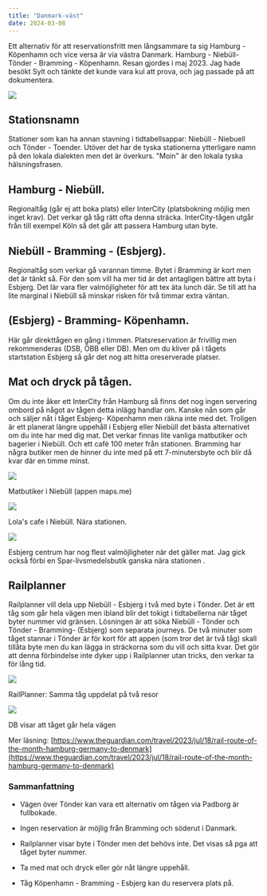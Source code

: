 ```yaml
---
title: "Danmark-väst"
date: 2024-03-08
---
```


Ett alternativ för att reservationsfritt men långsammare ta sig Hamburg - Köpenhamn och vice versa är via västra Danmark. Hamburg - Niebüll- Tönder - Bramming - Köpenhamn. Resan gjordes i maj 2023. Jag hade besökt Sylt och tänkte det kunde vara kul att prova, och jag passade på att dokumentera.

![](images/danmark-vast_5.jpg?w=798)

## Stationsnamn

Stationer som kan ha annan stavning i tidtabellsappar: Niebüll - Niebuell och Tönder - Toender. Utöver det har de tyska stationerna ytterligare namn på den lokala dialekten men det är överkurs. "Moin" är den lokala tyska hälsningsfrasen.

## Hamburg - Niebüll.

Regionaltåg (går ej att boka plats) eller InterCity (platsbokning möjlig men inget krav). Det verkar gå tåg rätt ofta denna sträcka. InterCity-tågen utgår från till exempel Köln så det går att passera Hamburg utan byte.

## Niebüll - Bramming - (Esbjerg).

Regionaltåg som verkar gå varannan timme. Bytet i Bramming är kort men det är tänkt så. För den som vill ha mer tid är det antagligen bättre att byta i Esbjerg. Det lär vara fler valmöjligheter för att tex äta lunch där. Se till att ha lite marginal i Niebüll så minskar risken för två timmar extra väntan.

## (Esbjerg) - Bramming- Köpenhamn.

Här går direkttågen en gång i timmen. Platsreservation är frivillig men rekommenderas (DSB, ÖBB eller DB). Men om du kliver på i tågets startstation Esbjerg så går det nog att hitta oreserverade platser.

## Mat och dryck på tågen.

Om du inte åker ett InterCity från Hamburg så finns det nog ingen servering ombord på något av tågen detta inlägg handlar om. Kanske nån som går och säljer nåt i tåget Esbjerg- Köpenhamn men räkna inte med det. Troligen är ett planerat längre uppehåll i Esbjerg eller Niebüll det bästa alternativet om du inte har med dig mat. Det verkar finnas lite vanliga matbutiker och bagerier i Niebüll. Och ett café 100 meter från stationen. Bramming har några butiker men de hinner du inte med på ett 7-minutersbyte och blir då kvar där en timme minst.

![](images/danmark-vast_3.jpg?w=769)

<figcaption>

Matbutiker i Niebüll (appen maps.me)

</figcaption>

![](images/danmark-vast_1.jpg?w=1024)

<figcaption>

Lola's cafe i Niebüll. Nära stationen.

</figcaption>

![](images/danmark-vast_4.jpg?w=768)

<figcaption>

Esbjerg centrum har nog flest valmöjligheter när det gäller mat. Jag gick också förbi en Spar-livsmedelsbutik ganska nära stationen .

</figcaption>

## Railplanner

Railplanner vill dela upp Niebüll - Esbjerg i två med byte i Tönder. Det är ett tåg som går hela vägen men ibland blir det tokigt i tidtabellerna när tåget byter nummer vid gränsen. Lösningen är att söka Niebüll - Tönder och Tönder - Bramming- (Esbjerg) som separata journeys. De två minuter som tåget stannar i Tönder är för kort för att appen (som tror det är två tåg) skall tillåta byte men du kan lägga in sträckorna som du vill och sitta kvar. Det gör att denna förbindelse inte dyker upp i Railplanner utan tricks, den verkar ta för lång tid.

![](images/danmark-vast_6.jpg?w=1024)

<figcaption>

RailPlanner: Samma tåg uppdelat på två resor

</figcaption>

![](images/danmark-vast_2.jpg?w=1024)

<figcaption>

DB visar att tåget går hela vägen

</figcaption>

Mer läsning: [https://www.theguardian.com/travel/2023/jul/18/rail-route-of-the-month-hamburg-germany-to-denmark](https://www.theguardian.com/travel/2023/jul/18/rail-route-of-the-month-hamburg-germany-to-denmark)

### Sammanfattning

- Vägen över Tönder kan vara ett alternativ om tågen via Padborg är fullbokade.

- Ingen reservation är möjlig från Bramming och söderut i Danmark.

- Railplanner visar byte i Tönder men det behövs inte. Det visas så pga att tåget byter nummer.

- Ta med mat och dryck eller gör nåt längre uppehåll.

- Tåg Köpenhamn - Bramming - Esbjerg kan du reservera plats på.
